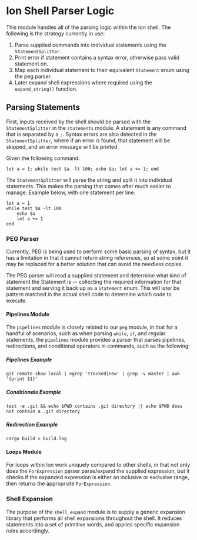 # Ion Shell Parser Logic

This module handles all of the parsing logic within the Ion shell. The following is the strategy currently in use:

1. Parse supplied commands into individual statements using the `StatementSplitter`.
2. Print error if statement contains a syntax error, otherwise pass valid statement on.
3. Map each individual statement to their equivalent `Statement` enum using the peg parser.
4. Later expand shell expressions where required using the `expand_string()` function.

## Parsing Statements

First, inputs received by the shell should be parsed with the `StatementSplitter` in the `statements` module. A statement is any command that is separated by a `;`. Syntax errors are also detected in the `StatementSplitter`, where if an error is found, that statement will be skipped,
and an error message will be printed.

Given the following command:

```ion
let a = 1; while test $a -lt 100; echo $a; let a += 1; end
```

The `StatementSplitter` will parse the string and split it into individual statements. This makes the parsing that comes after much easier to manage. Example below, with one statement per line:

```ion
let a = 1
while test $a -lt 100
    echo $a
    let a += 1
end
```

### PEG Parser

Currently, PEG is being used to perform some basic parsing of syntax, but it has a limitation in that it cannot return string references, so at some point it may be replaced for a better solution that can avoid the needless copies.

The PEG parser will read a supplied statement and determine what kind of statement the Statement is -- collecting the required information for that statement and serving it back up as a `Statement` enum. This will later be pattern matched in the actual shell code to determine which code to execute.

#### Pipelines Module

The `pipelines` module is closely related to our `peg` module, in that for a handful of scenarios, such as when parsing `while`, `if`, and regular statements, the `pipelines` module provides a parser that parses pipelines, redirections, and conditional operators in commands, such as the following:

##### Pipelines Example

```ion
git remote show local | egrep 'tracked|new' | grep -v master | awk '{print $1}'
```

##### Conditionals Example

```ion
test -e .git && echo $PWD contains .git directory || echo $PWD does not contain a .git directory
```

##### Redirection Example

```ion
cargo build > build.log
```

#### Loops Module

For loops within Ion work uniquely compared to other shells, in that not only does the `ForExpression` parser parse/expand the supplied expression, but it checks if the expanded expression is either an inclusive or exclusive range, then returns the appropriate `ForExpression`.

### Shell Expansion

The purpose of the `shell_expand` module is to supply a generic expansion library that performs all shell expansions
throughout the shell. It reduces statements into a set of primitive words, and applies specific expansion rules
accordingly.
